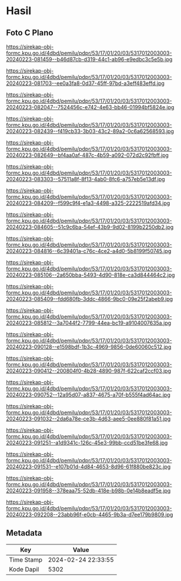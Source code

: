 # Hasil

## Foto C Plano

https://sirekap-obj-formc.kpu.go.id/4dbd/pemilu/pdpr/53/17/01/20/03/5317012003003-20240223-081459--b46d87cb-d319-44c1-ab96-e9edbc3c5e5b.jpg

https://sirekap-obj-formc.kpu.go.id/4dbd/pemilu/pdpr/53/17/01/20/03/5317012003003-20240223-081703--ee0a3fa8-0d37-45ff-97bd-a3eff483effd.jpg

https://sirekap-obj-formc.kpu.go.id/4dbd/pemilu/pdpr/53/17/01/20/03/5317012003003-20240223-082047--7524456c-e742-4e63-bb46-01994bf5824e.jpg

https://sirekap-obj-formc.kpu.go.id/4dbd/pemilu/pdpr/53/17/01/20/03/5317012003003-20240223-082439--f419cb33-3b03-43c2-89a2-0c6a62568593.jpg

https://sirekap-obj-formc.kpu.go.id/4dbd/pemilu/pdpr/53/17/01/20/03/5317012003003-20240223-082649--bf4aa0af-487c-4b59-a092-072d2c92fbff.jpg

https://sirekap-obj-formc.kpu.go.id/4dbd/pemilu/pdpr/53/17/01/20/03/5317012003003-20240223-083303--57511a8f-8f13-4ab0-8fc6-a757eb5e13df.jpg

https://sirekap-obj-formc.kpu.go.id/4dbd/pemilu/pdpr/53/17/01/20/03/5317012003003-20240223-084209--f599c9f4-e1a3-4498-a325-2222519afd34.jpg

https://sirekap-obj-formc.kpu.go.id/4dbd/pemilu/pdpr/53/17/01/20/03/5317012003003-20240223-084605--51c9c6ba-54ef-43b9-9d02-8199b2250db2.jpg

https://sirekap-obj-formc.kpu.go.id/4dbd/pemilu/pdpr/53/17/01/20/03/5317012003003-20240223-084816--6c39401a-c76c-4ce2-a4d0-5b8199f50745.jpg

https://sirekap-obj-formc.kpu.go.id/4dbd/pemilu/pdpr/53/17/01/20/03/5317012003003-20240223-085106--2a650bba-5493-4d90-818e-ca3d844464c2.jpg

https://sirekap-obj-formc.kpu.go.id/4dbd/pemilu/pdpr/53/17/01/20/03/5317012003003-20240223-085409--fdd680fb-3ddc-4866-9bc0-09e25f2abeb9.jpg

https://sirekap-obj-formc.kpu.go.id/4dbd/pemilu/pdpr/53/17/01/20/03/5317012003003-20240223-085812--3a7044f2-7799-44ea-bc19-a9104007635a.jpg

https://sirekap-obj-formc.kpu.go.id/4dbd/pemilu/pdpr/53/17/01/20/03/5317012003003-20240223-090128--e1598bdf-1b3c-4969-9856-0de60060c512.jpg

https://sirekap-obj-formc.kpu.go.id/4dbd/pemilu/pdpr/53/17/01/20/03/5317012003003-20240223-090412--200804f0-4b28-4890-987f-622caf2ccf03.jpg

https://sirekap-obj-formc.kpu.go.id/4dbd/pemilu/pdpr/53/17/01/20/03/5317012003003-20240223-090752--12a95d07-a837-4675-a70f-b555f4ad64ac.jpg

https://sirekap-obj-formc.kpu.go.id/4dbd/pemilu/pdpr/53/17/01/20/03/5317012003003-20240223-091032--2da6a78e-ce3b-4d63-aee5-0ee880f81a51.jpg

https://sirekap-obj-formc.kpu.go.id/4dbd/pemilu/pdpr/53/17/01/20/03/5317012003003-20240223-091251--a1d9341c-126c-45e3-99bb-ccd51be3fe68.jpg

https://sirekap-obj-formc.kpu.go.id/4dbd/pemilu/pdpr/53/17/01/20/03/5317012003003-20240223-091531--e107b01d-4d84-4653-8d96-61f880be823c.jpg

https://sirekap-obj-formc.kpu.go.id/4dbd/pemilu/pdpr/53/17/01/20/03/5317012003003-20240223-091958--378eaa75-52db-418e-b98b-0e14b8eadf5e.jpg

https://sirekap-obj-formc.kpu.go.id/4dbd/pemilu/pdpr/53/17/01/20/03/5317012003003-20240223-092208--23abb96f-e0cb-4465-9b3a-d7ee179b9809.jpg


## Metadata

| Key        | Value               |
| ---------- | ------------------- |
| Time Stamp | 2024-02-24 22:33:55 |
| Kode Dapil | 5302                |



